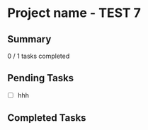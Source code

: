 # Project name - TEST 7 

## Summary

0 / 1 tasks completed

## Pending Tasks

- [ ] hhh

## Completed Tasks


